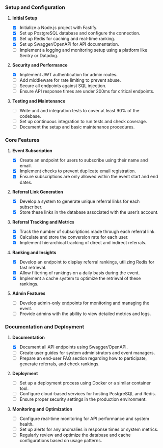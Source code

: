 ### Setup and Configuration

1. **Initial Setup**

   - [x] Initialize a Node.js project with Fastify.
   - [x] Set up PostgreSQL database and configure the connection.
   - [x] Set up Redis for caching and real-time ranking.
   - [x] Set up Swagger/OpenAPI for API documentation.
   - [ ] Implement a logging and monitoring setup using a platform like Sentry or Datadog.

2. **Security and Performance**

   - [x] Implement JWT authentication for admin routes.
   - [ ] Add middleware for rate limiting to prevent abuse.
   - [ ] Secure all endpoints against SQL injection.
   - [ ] Ensure API response times are under 200ms for critical endpoints.

3. **Testing and Maintenance**
   - [ ] Write unit and integration tests to cover at least 90% of the codebase.
   - [ ] Set up continuous integration to run tests and check coverage.
   - [ ] Document the setup and basic maintenance procedures.

### Core Features

1. **Event Subscription**

   - [x] Create an endpoint for users to subscribe using their name and email.
   - [x] Implement checks to prevent duplicate email registration.
   - [x] Ensure subscriptions are only allowed within the event start and end dates.

2. **Referral Link Generation**

   - [x] Develop a system to generate unique referral links for each subscriber.
   - [x] Store these links in the database associated with the user’s account.

3. **Referral Tracking and Metrics**

   - [x] Track the number of subscriptions made through each referral link.
   - [x] Calculate and store the conversion rate for each user.
   - [x] Implement hierarchical tracking of direct and indirect referrals.

4. **Ranking and Insights**

   - [x] Develop an endpoint to display referral rankings, utilizing Redis for fast retrieval.
   - [x] Allow filtering of rankings on a daily basis during the event.
   - [x] Implement a cache system to optimize the retrieval of these rankings.

5. **Admin Features**
   - [ ] Develop admin-only endpoints for monitoring and managing the event.
   - [ ] Provide admins with the ability to view detailed metrics and logs.

### Documentation and Deployment

1. **Documentation**

   - [x] Document all API endpoints using Swagger/OpenAPI.
   - [ ] Create user guides for system administrators and event managers.
   - [ ] Prepare an end-user FAQ section regarding how to participate, generate referrals, and check rankings.

2. **Deployment**

   - [ ] Set up a deployment process using Docker or a similar container tool.
   - [ ] Configure cloud-based services for hosting PostgreSQL and Redis.
   - [ ] Ensure proper security settings in the production environment.

3. **Monitoring and Optimization**
   - [ ] Configure real-time monitoring for API performance and system health.
   - [ ] Set up alerts for any anomalies in response times or system metrics.
   - [ ] Regularly review and optimize the database and cache configurations based on usage patterns.
